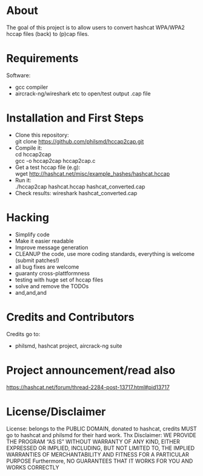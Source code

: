 # About

The goal of this project is to allow users to convert hashcat WPA/WPA2 hccap files (back) to (p)cap files.

# Requirements

Software:  
- gcc compiler
- aircrack-ng/wireshark etc to open/test output .cap file


# Installation and First Steps

* Clone this repository:  
    git clone https://github.com/philsmd/hccap2cap.git  
* Compile it:  
    cd hccap2cap  
    gcc -o hccap2cap hccap2cap.c
* Get a test hccap file (e.g):  
    wget http://hashcat.net/misc/example_hashes/hashcat.hccap
* Run it:  
    ./hccap2cap hashcat.hccap hashcat_converted.cap 
* Check results:
    wireshark hashcat_converted.cap
 
# Hacking

* Simplify code
* Make it easier readable
* Improve message generation
* CLEANUP the code, use more coding standards, everything is welcome (submit patches!)
* all bug fixes are welcome
* guaranty cross-plattformness
* testing with huge set of hccap files
* solve and remove the TODOs
* and,and,and

# Credits and Contributors 
Credits go to:  
  
* philsmd, hashcat project, aircrack-ng suite

# Project announcement/read also

https://hashcat.net/forum/thread-2284-post-13717.html#pid13717

# License/Disclaimer

License: belongs to the PUBLIC DOMAIN, donated to hashcat, credits MUST go to hashcat and philsmd for their hard work. Thx
Disclaimer: WE PROVIDE THE PROGRAM “AS IS” WITHOUT WARRANTY OF ANY KIND, EITHER EXPRESSED OR IMPLIED, INCLUDING, BUT NOT LIMITED TO, THE IMPLIED WARRANTIES OF MERCHANTABILITY AND FITNESS FOR A PARTICULAR PURPOSE Furthermore, NO GUARANTEES THAT IT WORKS FOR YOU AND WORKS CORRECTLY
